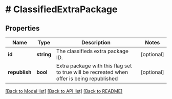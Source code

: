 # # ClassifiedExtraPackage

## Properties

Name | Type | Description | Notes
------------ | ------------- | ------------- | -------------
**id** | **string** | The classifieds extra package ID. | [optional]
**republish** | **bool** | Extra package with this flag set to true will be recreated when offer is being republished | [optional]

[[Back to Model list]](../../README.md#models) [[Back to API list]](../../README.md#endpoints) [[Back to README]](../../README.md)
